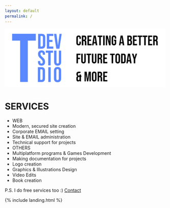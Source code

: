 ```yaml
---
layout: default
permalink: /
---
```


<img class="w-100 mt-5" src="/assets/tdevstudio/logo-pack/banner.png" alt="Logo">

<div class="row pt-4 text-center">
	<div class="col-12">
		<div class="card mb-4 box-shadow">
			<div class="card-body">
				<div class="row">
					<h1 class="col-sm-6 text-primary mb-5">
						<b>SERVICES</b>
					</h1>
					<ul class="col-sm-6 list-unstyled mt-3 mb-4">
						<li class="h3">WEB</li>
						<li>Modern, secured site creation</li>
						<li>Corporate EMAIL setting</li>
						<li>Site & EMAIL administration</li>
						<li>Technical support for projects</li>
						<li class="mt-5 h3">OTHERS</li>
						<li>Multiplatform programs & Games Development</li>
						<li>Making documentation for projects</li>
						<li>Logo creation</li>
						<li>Graphics & Illustrations Design</li>
						<li>Video Edits</li>
						<li>Book creation</li>
					</ul>
				</div>
				<span class="text-muted mb-4">P.S. I do free services too :)</span>
				<a class="btn btn-lg btn-block btn-outline-primary" href="mailto:{{ site.author.email }}">Contact</a>
			</div>
		</div>
	</div>
</div>

{% include landing.html %}
